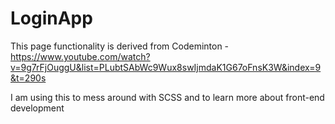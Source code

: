 # LoginApp
This page functionality is derived from Codeminton - https://www.youtube.com/watch?v=9g7rFjOuggU&list=PLubtSAbWc9Wux8swIjmdaK1G67oFnsK3W&index=9&t=290s

I am using this to mess around with SCSS and to learn more about front-end development